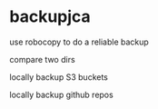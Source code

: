 backupjca
=========

use robocopy to do a reliable backup

compare two dirs

locally backup S3 buckets

locally backup github repos
